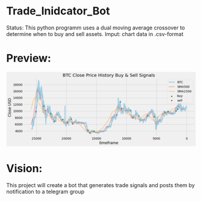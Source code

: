 # Trade_Inidcator_Bot
Status:
This python programm uses a dual moving average crossover to determine when to buy and sell assets. 
Imput: chart data in .csv-format

# Preview:
![](images/preview.png)

# Vision:
This project will create a bot that generates trade signals and posts them by notification to a telegram group
